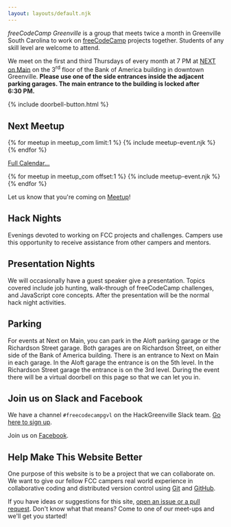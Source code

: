 ```yaml
---
layout: layouts/default.njk
---
```

*freeCodeCamp Greenville* is a group that meets twice a month in Greenville
South Carolina to work on [freeCodeCamp](https://www.freecodecamp.com/) projects
together. Students of any skill level are welcome to attend.

We meet on the first and third Thursdays of every month at 7 PM at [NEXT on
Main](http://www.greenvillenext.com/next-space-locations/next-main/) on the
3<sup>rd</sup> floor of the Bank of America building in downtown Greenville.
**Please use one of the side entrances inside the adjacent parking garages. The
main entrance to the building is locked after 6:30&nbsp;PM.**

<div class="my-4">
{% include doorbell-button.html %}
</div>

## Next Meetup

{% for meetup in meetup_com limit:1 %}
{% include meetup-event.njk %}
{% endfor %}

<a href="#" id="show-future-meetups">Full Calendar...</a>

<div class="future-meetups hidden">
{% for meetup in meetup_com offset:1 %}
{% include meetup-event.njk %}
{% endfor %}
</div>

Let us know that you're coming on
[Meetup](https://www.meetup.com/Hack-Greenville/)!

## Hack Nights

Evenings devoted to working on FCC projects and challenges. Campers use this
opportunity to receive assistance from other campers and mentors.

## Presentation Nights

We will occasionally have a guest speaker give a presentation. Topics covered
include job hunting, walk-through of freeCodeCamp challenges, and JavaScript
core concepts. After the presentation will be the normal hack night activities.

## Parking

For events at Next on Main, you can park in the Aloft parking garage or the
Richardson Street garage. Both garages are on Richardson Street, on either side
of the Bank of America building. There is an entrance to Next on Main in each
garage. In the Aloft garage the entrance is on the 5th level. In the Richardson
Street garage the entrance is on the 3rd level. During the event there will be a
virtual doorbell on this page so that we can let you in.

## Join us on Slack and Facebook

We have a channel `#freecodecampgvl` on the HackGreenville Slack team. [Go here
to sign up](http://hackgreenville.com/).

Join us on
[Facebook](https://www.facebook.com/groups/free.code.camp.Greenville/).

## Help Make This Website Better

One purpose of this website is to be a project that we can collaborate on. We
want to give our fellow FCC campers real world experience in collaborative
coding and distributed version control using [Git](https://git-scm.com/) and
[GitHub](https://github.com/).

If you have ideas or suggestions for this site, [open an issue or a pull
request](https://github.com/freecodecamp-greenville/fcc-greenville-www). Don't
know what that means? Come to one of our meet-ups and we'll get you started!
